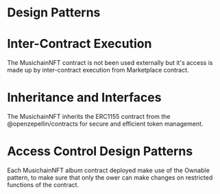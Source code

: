 # Design Patterns

# Inter-Contract Execution
The MusichainNFT contract is not been used externally but it's access is made up by inter-contract execution from Marketplace contract.

# Inheritance and Interfaces

The MusichainNFT inherits the ERC1155 contract from the @openzepellin/contracts for secure and efficient token management.

# Access Control Design Patterns

Each MusichainNFT album contract deployed make use of the Ownable pattern, to make sure that only the ower can make changes on restricted functions of the contract.